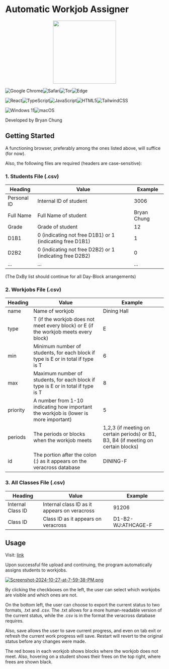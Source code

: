# Automatic Workjob Assigner

<p align="center"><img src="https://i.postimg.cc/mD0LqWYc/logo.png" width="200"/></a></p>

![Google Chrome](https://img.shields.io/badge/Google%20Chrome-4285F4?style=for-the-badge&logo=GoogleChrome&logoColor=white)![Safari](https://img.shields.io/badge/Safari-000000?style=for-the-badge&logo=Safari&logoColor=white)![Tor](https://img.shields.io/badge/Tor-7D4698?style=for-the-badge&logo=Tor-Browser&logoColor=white)![Edge](https://img.shields.io/badge/Edge-0078D7?style=for-the-badge&logo=Microsoft-edge&logoColor=white)

![React](https://img.shields.io/badge/react-%2320232a.svg?style=for-the-badge&logo=react&logoColor=%2361DAFB)![TypeScript](https://img.shields.io/badge/typescript-%23007ACC.svg?style=for-the-badge&logo=typescript&logoColor=white)![JavaScript](https://img.shields.io/badge/javascript-%23323330.svg?style=for-the-badge&logo=javascript&logoColor=%23F7DF1E)![HTML5](https://img.shields.io/badge/html5-%23E34F26.svg?style=for-the-badge&logo=html5&logoColor=white)![TailwindCSS](https://img.shields.io/badge/tailwindcss-%2338B2AC.svg?style=for-the-badge&logo=tailwind-css&logoColor=green)

![Windows 11](https://img.shields.io/badge/Windows%2011-%230079d5.svg?style=for-the-badge&logo=Windows%2011&logoColor=white)![macOS](https://img.shields.io/badge/mac%20os-000000?style=for-the-badge&logo=macos&logoColor=F0F0F0)

Developed by Bryan Chung
## Getting Started

A functioning browser, preferably among the ones listed above, will suffice (for now).

Also, the following files are required (headers are case-sensitive):

### 1. Students File (.csv)

| Heading     | Value                                                    | Example     |
| ----------- | -------------------------------------------------------- | ----------- |
| Personal ID | Internal ID of student                                   | 3006        |
| Full Name   | Full Name of student                                     | Bryan Chung |
| Grade       | Grade of student                                         | 12          |
| D1B1        | 0 (indicating not free D1B1) or 1 (indicating free D1B1) | 1           |
| D2B2        | 0 (indicating not free D2B2) or 1 (indicating free D2B2) | 0           |
| ...         | ...                                                      | ...         |

(The DxBy list should continue for all Day-Block arrangements)

### 2. Workjobs File (.csv)

| Heading  | Value                                                                                | Example                                                                            |
| -------- | ------------------------------------------------------------------------------------ | ---------------------------------------------------------------------------------- |
| name     | Name of workjob                                                                      | Dining Hall                                                                        |
| type     | T (if the workjob does not meet every block) or E (if the workjob meets every block) | E                                                                                  |
| min      | Minimum number of students, for each block if type is E or in total if type is T     | 6                                                                                  |
| max      | Maximum number of students, for each block if type is E or in total if type is T     | 8                                                                                  |
| priority | A number from 1-10 indicating how important the workjob is (lower is more important) | 5                                                                                  |
| periods  | The periods or blocks when the workjob meets                                         | 1,2,3 (if meeting on certain periods) or B1, B3, B4 (if meeting on certain blocks) |
| id       | The portion after the colon (:) as it appears on the veracross database              | DINING-F                                                                           |

### 3. All Classes File (.csv)

| Heading           | Value                                        | Example            |
| ----------------- | -------------------------------------------- | ------------------ |
| Internal Class ID | Internal class ID as it appears on veracross | 91206              |
| Class ID          | Class ID as it appears on veracross          | D1-B2-WJ:ATHCAGE-F |

## Usage

Visit: <a href="https://topicsa-workjob.netlify.app/">link</a>

Upon successful file upload and continuing, the program automatically assigns students to workjobs.

[![Screenshot-2024-10-27-at-7-59-38-PM.png](https://i.postimg.cc/vZjN58b6/Screenshot-2024-10-27-at-7-59-38-PM.png)](https://postimg.cc/qNswTTtk)

By clicking the checkboxes on the left, the user can select which workjobs are visible and which ones are not.

On the bottom left, the user can choose to export the current status to two formats, .txt and .csv. The .txt allows for a more human-readable version of the current status, while the .csv is in the format the veracross database requires.

Also, save allows the user to save current progress, and even on tab exit or refresh the current work progress will save. Restart will revert to the original status before any changes were made.

The red boxes in each workjob shows blocks where the workjob does not meet. Also, hovering on a student shows their frees on the top right, where frees are shown black.
